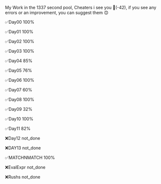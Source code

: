 My Work in the 1337 second pool,
Cheaters i see you 🚨(-42),
if you see any errors or an improvement, you can suggest them 😊

✅Day00 100%

✅Day01 100%

✅Day02 100%

✅Day03 100%

✅Day04 85%

✅Day05 76%

✅Day06 100%

✅Day07 60%

✅Day08 100%

✅Day09 32%

✅Day10 100%

✅Day11 82%

❌Day12 not_done

❌DAY13 not_done

✅MATCHNMATCH 100%

❌EvalExpr not_done

❌Rushs not_done
